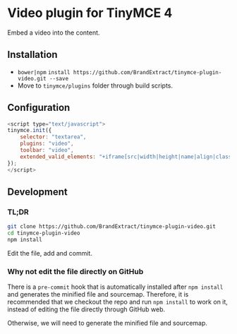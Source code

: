 # Video plugin for TinyMCE 4

Embed a video into the content.

## Installation

* `bower|npm` `install https://github.com/BrandExtract/tinymce-plugin-video.git --save`
* Move to `tinymce/plugins` folder through build scripts.

## Configuration

```javascript
<script type="text/javascript">
tinymce.init({
    selector: "textarea",
    plugins: "video",
    toolbar: "video",
    extended_valid_elements: "+iframe[src|width|height|name|align|class]"
});
</script>
```

## Development

### TL;DR

```bash
git clone https://github.com/BrandExtract/tinymce-plugin-video.git
cd tinymce-plugin-video
npm install
```

Edit the file, add and commit.

### Why not edit the file directly on GitHub

There is a `pre-commit` hook that is automatically installed after
`npm install` and generates the minified file and sourcemap. Therefore,
it is recommended that we checkout the repo and run `npm install` to
work on it, instead of editing the file directly through GitHub web.

Otherwise, we will need to generate the minified file and sourcemap.